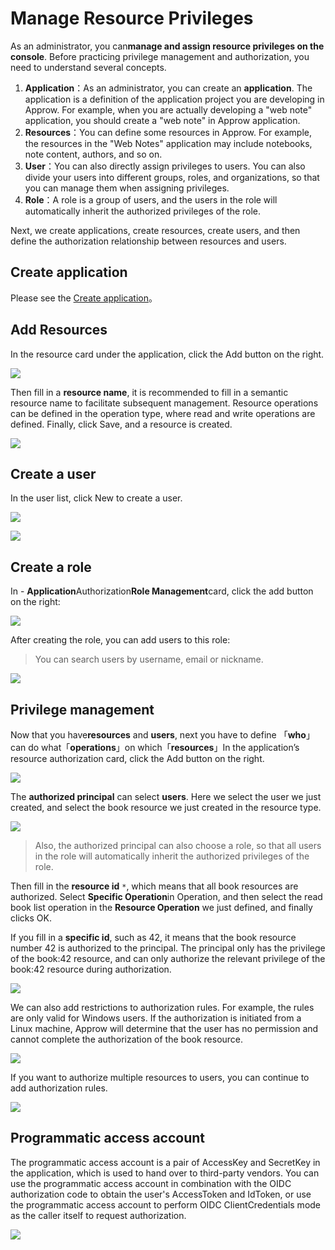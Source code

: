 # Manage Resource Privileges

<LastUpdated/>

As an administrator, you can**manage and assign resource privileges on the console**. Before practicing privilege management and authorization, you need to understand several concepts.

1. **Application**：As an administrator, you can create an **application**. The application is a definition of the application project you are developing in Approw. For example, when you are actually developing a "web note" application, you should create a "web note" in Approw application.
2. **Resources**：You can define some resources in Approw. For example, the resources in the "Web Notes" application may include notebooks, note content, authors, and so on.
3. **User**：You can also directly assign privileges to users. You can also divide your users into different groups, roles, and organizations, so that you can manage them when assigning privileges.
4. **Role**：A role is a group of users, and the users in the role will automatically inherit the authorized privileges of the role.

Next, we create applications, create resources, create users, and then define the authorization relationship between resources and users.

## Create application

Please see the [Create application](/app/create.md)。

## Add Resources

In the resource card under the application, click the Add button on the right.

![](~@imagesEnUs/guides/authorization/create-resource-1.png)

Then fill in a **resource name**, it is recommended to fill in a semantic resource name to facilitate subsequent management. Resource operations can be defined in the operation type, where read and write operations are defined. Finally, click Save, and a resource is created.

![](~@imagesEnUs/guides/authorization/create-resource-2.png)

## Create a user

In the user list, click New to create a user.

![](~@imagesEnUs/guides/authorization/create-user-1.png)

![](~@imagesEnUs/guides/authorization/create-user-2.png)

## Create a role

In - **Application**Authorization**Role Management**card, click the add button on the right:

![](~@imagesEnUs/guides/authorization/add-role-1.png)

After creating the role, you can add users to this role:

> You can search users by username, email or nickname.

![](~@imagesEnUs/guides/authorization/add-role-2.png)

## Privilege management

Now that you have**resources** and **users**, next you have to define 「**who**」can do what「**operations**」on which「**resources**」In the application’s resource authorization card, click the Add button on the right.

![](~@imagesEnUs/guides/authorization/acl-1.png)

The **authorized principal** can select **users**. Here we select the user we just created, and select the book resource we just created in the resource type.

![](~@imagesEnUs/guides/authorization/acl-2.png)

> Also, the authorized principal can also choose a role, so that all users in the role will automatically inherit the authorized privileges of the role.

Then fill in the **resource id** `*`, which means that all book resources are authorized. Select **Specific Operation**in Operation, and then select the read book list operation in the **Resource Operation** we just defined, and finally clicks OK.

If you fill in a **specific id**, such as 42, it means that the book resource number 42 is authorized to the principal. The principal only has the privilege of the book:42 resource, and can only authorize the relevant privilege of the book:42 resource during authorization.

![](~@imagesEnUs/guides/authorization/acl-3.png)

We can also add restrictions to authorization rules. For example, the rules are only valid for Windows users. If the authorization is initiated from a Linux machine, Approw will determine that the user has no permission and cannot complete the authorization of the book resource.

![](~@imagesEnUs/guides/authorization/acl-4.png)

If you want to authorize multiple resources to users, you can continue to add authorization rules.

![](~@imagesEnUs/guides/authorization/acl-5.png)

## Programmatic access account

The programmatic access account is a pair of AccessKey and SecretKey in the application, which is used to hand over to third-party vendors. You can use the programmatic access account in combination with the OIDC authorization code to obtain the user's AccessToken and IdToken, or use the programmatic access account to perform OIDC ClientCredentials mode as the caller itself to request authorization.

![](~@imagesEnUs/guides/authorization/programmatic-account-1.png)
